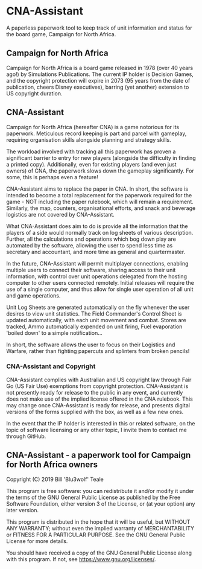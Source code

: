 # CNA-Assistant
A paperless paperwork tool to keep track of unit information and status for the board game, Campaign for North Africa. 

## Campaign for North Africa
Campaign for North Africa is a board game released in 1978 (over 40 years ago!) by Simulations Publications. The current IP holder is Decision Games, and the copyright protection will expire in 2073 (95 years from the date of publication, cheers Disney executives), barring (yet another) extension to US copyright duration.

## CNA-Assistant
Campaign for North Africa (hereafter CNA) is a game notorious for its paperwork. Meticulous record keeping is part and parcel with gameplay, requiring organisation skills alongside planning and strategy skills. 

The workload involved with tracking all this paperwork has proven a significant barrier to entry for new players (alongside the difficulty in finding a printed copy). Additionally, even for existing players (and even just owners) of CNA, the paperwork slows down the gameplay significantly. For some, this is perhaps even a feature! 

CNA-Assistant aims to replace the paper in CNA. In short, the software is intended to become a total replacement for the paperwork required for the game - NOT including the paper rulebook, which will remain a requirement. Similarly, the map, counters, organisational efforts, and snack and beverage logistics are not covered by CNA-Assistant. 

What CNA-Assistant does aim to do is provide all the information that the players of a side would normally track on log sheets of various description. Further, all the calculations and operations which bog down play are automated by the software, allowing the user to spend less time as secretary and accountant, and more time as general and quartermaster. 

In the future, CNA-Assistant will permit multiplayer connections, enabling multiple users to connect their software, sharing access to their unit information, with control over unit operations delegated from the hosting computer to other users connected remotely. Initial releases will require the use of a single computer, and thus allow for single user operation of all unit and game operations. 

Unit Log Sheets are generated automatically on the fly whenever the user desires to view unit statistics. The Field Commander's Control Sheet is updated automatically, with each unit movement and combat. Stores are tracked, Ammo automatically expended on unit firing, Fuel evaporation 'boiled down' to a simple notification...

In short, the software allows the user to focus on their Logistics and Warfare, rather than fighting papercuts and splinters from broken pencils!

### CNA-Assistant and Copyright
CNA-Assistant complies with Australian and US copyright law through Fair Go (US Fair Use) exemptions from copyright protection. CNA-Assistant is not presently ready for release to the public in any event, and currently does not make use of the implied license offered in the CNA rulebook. This may change once CNA-Assistant is ready for release, and presents digital versions of the forms supplied with the box, as well as a few new ones. 

In the event that the IP holder is interested in this or related software, on the topic of software licensing or any other topic, I invite them to contact me through GitHub. 

## CNA-Assistant - a paperwork tool for Campaign for North Africa owners
Copyright (C) 2019  Bill 'Blu3wolf' Teale

This program is free software: you can redistribute it and/or modify it under the terms of the GNU General Public License as published by the Free Software Foundation, either version 3 of the License, or (at your option) any later version.

This program is distributed in the hope that it will be useful, but WITHOUT ANY WARRANTY; without even the implied warranty of MERCHANTABILITY or FITNESS FOR A PARTICULAR PURPOSE.  See the GNU General Public License for more details.

You should have received a copy of the GNU General Public License along with this program.  If not, see <https://www.gnu.org/licenses/>.
